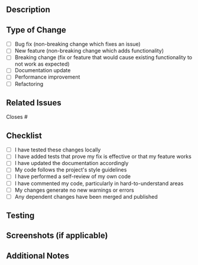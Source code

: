 ## Description
<!-- Provide a brief description of the changes in this PR -->

## Type of Change
<!-- Mark the relevant option with an "x" -->
- [ ] Bug fix (non-breaking change which fixes an issue)
- [ ] New feature (non-breaking change which adds functionality)
- [ ] Breaking change (fix or feature that would cause existing functionality to not work as expected)
- [ ] Documentation update
- [ ] Performance improvement
- [ ] Refactoring

## Related Issues
<!-- Link to related issues using #issue-number -->
Closes #

## Checklist
<!-- Mark completed items with an "x" -->
- [ ] I have tested these changes locally
- [ ] I have added tests that prove my fix is effective or that my feature works
- [ ] I have updated the documentation accordingly
- [ ] My code follows the project's style guidelines
- [ ] I have performed a self-review of my own code
- [ ] I have commented my code, particularly in hard-to-understand areas
- [ ] My changes generate no new warnings or errors
- [ ] Any dependent changes have been merged and published

## Testing
<!-- Describe the tests you ran and how to reproduce them -->

## Screenshots (if applicable)
<!-- Add screenshots to help explain your changes -->

## Additional Notes
<!-- Add any additional notes or context about the PR here -->